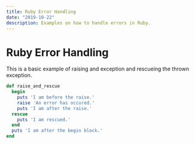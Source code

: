 ```yaml
---
title: Ruby Error Handling
date: "2019-10-22"
description: Examples on how to handle errors in Ruby.
---
```


# Ruby Error Handling

This is a basic example of raising and exception and rescueing the thrown exception.

```ruby
def raise_and_rescue
  begin
    puts 'I am before the raise.'
    raise 'An error has occured.'
    puts 'I am after the raise.'
  rescue
    puts 'I am rescued.'
  end
  puts 'I am after the begin block.'
end
```
